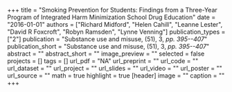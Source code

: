 +++
title = "Smoking Prevention for Students: Findings from a Three-Year Program of Integrated Harm Minimization School Drug Education"
date = "2016-01-01"
authors = ["Richard Midford", "Helen Cahill", "Leanne Lester", "David R Foxcroft", "Robyn Ramsden", "Lynne Venning"]
publication_types = ["2"]
publication = "Substance use and misuse, (51), 3, _pp. 395--407_"
publication_short = "Substance use and misuse, (51), 3, _pp. 395--407_"
abstract = ""
abstract_short = ""
image_preview = ""
selected = false
projects = []
tags = []
url_pdf = "NA"
url_preprint = ""
url_code = ""
url_dataset = ""
url_project = ""
url_slides = ""
url_video = ""
url_poster = ""
url_source = ""
math = true
highlight = true
[header]
image = ""
caption = ""
+++

